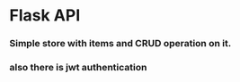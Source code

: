 # Flask API

### Simple store with items and CRUD operation on it.

### also there is jwt authentication
